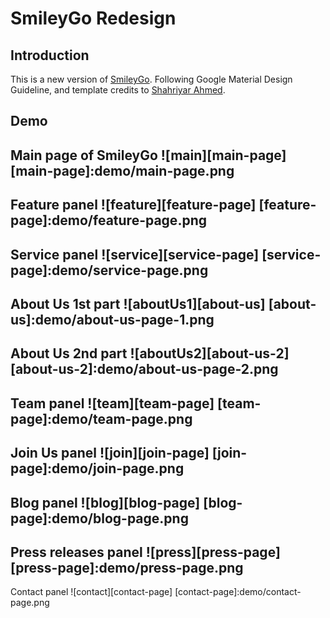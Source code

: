 SmileyGo Redesign
===

Introduction
---
This is a new version of [SmileyGo](smileygo.org). Following Google Material Design Guideline, and template credits to [Shahriyar Ahmed](https://www.facebook.com/Shahriyar.Ahmed.Sohel).

Demo
---
Main page of SmileyGo
![main][main-page]
[main-page]:demo/main-page.png
---------------------------------------------------

Feature panel
![feature][feature-page]
[feature-page]:demo/feature-page.png 
---------------------------------------------------


Service panel
![service][service-page]
[service-page]:demo/service-page.png 
---------------------------------------------------

About Us 1st part
![aboutUs1][about-us]
[about-us]:demo/about-us-page-1.png
---------------------------------------------------

About Us 2nd part
![aboutUs2][about-us-2]
[about-us-2]:demo/about-us-page-2.png 
---------------------------------------------------

Team panel 
![team][team-page]
[team-page]:demo/team-page.png 
---------------------------------------------------

Join Us panel 
![join][join-page]
[join-page]:demo/join-page.png 
---------------------------------------------------

Blog panel 
![blog][blog-page]
[blog-page]:demo/blog-page.png 
---------------------------------------------------

Press releases panel 
![press][press-page]
[press-page]:demo/press-page.png 
---------------------------------------------------

Contact panel 
![contact][contact-page]
[contact-page]:demo/contact-page.png 
